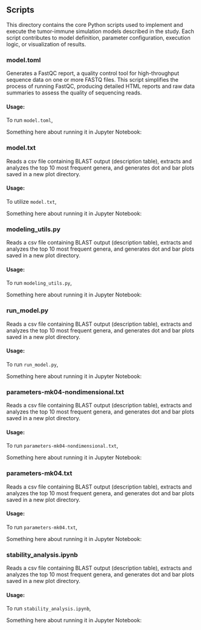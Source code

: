 ## Scripts
This directory contains the core Python scripts used to implement and execute the tumor-immune simulation models described in the study. Each script contributes to model definition, parameter configuration, execution logic, or visualization of results.

### model.toml

Generates a FastQC report, a quality control tool for high-throughput sequence data on one or more FASTQ files. This script simplifies the process of running FastQC, producing detailed HTML reports and raw data summaries to assess the quality of sequencing reads.

#### Usage:

To run `model.toml`,

Something here about running it in Jupyter Notebook:

### model.txt

Reads a csv file containing BLAST output (description table), extracts and analyzes the top 10 most frequent genera, and generates dot and bar plots saved in a new plot directory. 

#### Usage:

To utilize `model.txt`,

Something here about running it in Jupyter Notebook:

### modeling_utils.py

Reads a csv file containing BLAST output (description table), extracts and analyzes the top 10 most frequent genera, and generates dot and bar plots saved in a new plot directory. 

#### Usage:

To run `modeling_utils.py`,

Something here about running it in Jupyter Notebook:

### run_model.py

Reads a csv file containing BLAST output (description table), extracts and analyzes the top 10 most frequent genera, and generates dot and bar plots saved in a new plot directory. 

#### Usage:

To run `run_model.py`,

Something here about running it in Jupyter Notebook:

### parameters-mk04-nondimensional.txt

Reads a csv file containing BLAST output (description table), extracts and analyzes the top 10 most frequent genera, and generates dot and bar plots saved in a new plot directory. 

#### Usage:

To run `parameters-mk04-nondimensional.txt`,

Something here about running it in Jupyter Notebook:

### parameters-mk04.txt

Reads a csv file containing BLAST output (description table), extracts and analyzes the top 10 most frequent genera, and generates dot and bar plots saved in a new plot directory. 

#### Usage:

To run `parameters-mk04.txt`,

Something here about running it in Jupyter Notebook:

### stability_analysis.ipynb

Reads a csv file containing BLAST output (description table), extracts and analyzes the top 10 most frequent genera, and generates dot and bar plots saved in a new plot directory. 

#### Usage:

To run `stability_analysis.ipynb`,

Something here about running it in Jupyter Notebook:
